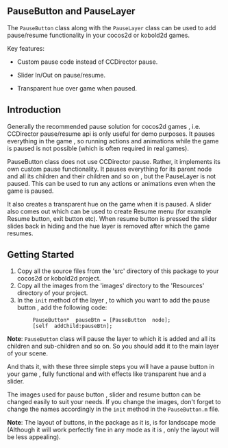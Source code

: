 PauseButton and PauseLayer
--------------------------
The `PauseButton` class along with the `PauseLayer` class can be used to add pause/resume functionality in your cocos2d or kobold2d games.

Key features:

   * Custom pause code instead of CCDirector pause.

   * Slider In/Out on pause/resume.

   * Transparent hue over game when paused.

Introduction
-----------

Generally the recommended pause solution for cocos2d games , i.e. CCDirector pause/resume api is only useful for demo purposes. It pauses everything in the game , so running actions and animations while the game is paused is not possible (which is often required in real games).

PauseButton class does not use CCDirector pause. Rather, it implements its own custom pause functionality. It pauses everything for its parent node and all its children and their children and so on , but the PauseLayer is not paused. This can be used to run any actions or animations even when the game is paused.

It also creates a transparent hue on the game when it is paused. A slider also comes out which can be used to create Resume menu (for example Resume button, exit button etc). When resume button is pressed the slider slides back in hiding and the hue layer is removed after which the game resumes.

Getting Started
---------------
1. Copy all the source files from the 'src' directory of this package to your cocos2d or kobold2d project.
2. Copy all the images from the 'images' directory to the 'Resources' directory of your project.
3. In the `init` method of the layer , to which you want to add the pause button , add the following code:
   ```objc
        PauseButton*  pauseBtn = [PauseButton  node];
        [self  addChild:pauseBtn];
   ```
**Note**: `PauseButton` class will pause the layer to which it is added and all its children and sub-children and so on.
So you should add it to the main layer of your scene.

And thats it, with these three simple steps you will have a pause button in your game , fully functional and with effects like transparent hue and a slider.

The images used for pause button , slider and resume button can be changed easily to suit your needs.
If you change the images, don't forget to change the names accordingly in the `init` method in the `PauseButton.m` file.

**Note**: The layout of buttons, in the package as it is, is for landscape mode (Although it will work perfectly fine in any mode as it is , only the layout will be less appealing).

